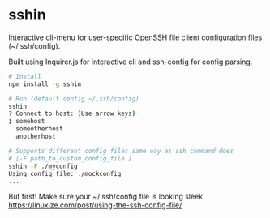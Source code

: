 # sshin
Interactive cli-menu for user-specific OpenSSH file client configuration files (~/.ssh/config).

Built using Inquirer.js for interactive cli and ssh-config for config parsing.
```sh
# Install
npm install -g sshin

# Run (default config ~/.ssh/config)
sshin
? Connect to host: (Use arrow keys)
❯ somehost 
  someotherhost 
  anotherhost 

# Supports different config files same way as ssh command does
# [-F path_to_custom_config_file ] 
sshin -F ./myconfig
Using config file: ./mockconfig
...
```

But first! Make sure your ~/.ssh/config file is looking sleek.
https://linuxize.com/post/using-the-ssh-config-file/